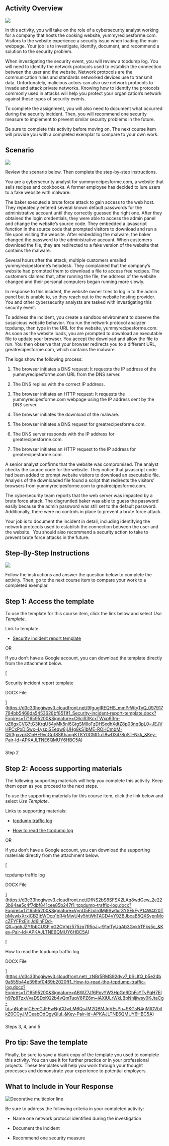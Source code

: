 ## Activity Overview

![](https://d3c33hcgiwev3.cloudfront.net/imageAssetProxy.v1/kLn1vM95QTajE6fnCeX6sQ_e8d446bfbfc7430aa758364feb6694f1_image.png?expiry=1716595200000&hmac=wp4TKl7VDVuqj7CEE-ZdwVipg9HeNHmuLCYWUZ7InNk)

In this activity, you will take on the role of a cybersecurity analyst working for a company that hosts the cooking website, yummyrecipesforme.com. Visitors to the website experience a security issue when loading the main webpage. Your job is to investigate, identify, document, and recommend a solution to the security problem. 

When investigating the security event, you will review a tcpdump log. You will need to identify the network protocols used to establish the connection between the user and the website. Network protocols are the communication rules and standards networked devices use to transmit data. Unfortunately, malicious actors can also use network protocols to invade and attack private networks. Knowing how to identify the protocols commonly used in attacks will help you protect your organization’s network against these types of security events.

To complete the assignment, you will also need to document what occurred during the security incident. Then, you will recommend one security measure to implement to prevent similar security problems in the future.

Be sure to complete this activity before moving on. The next course item will provide you with a completed exemplar to compare to your own work.

## Scenario

![](https://d3c33hcgiwev3.cloudfront.net/imageAssetProxy.v1/7uH-OxQ6T-ypB-pe65FNUQ_f4f46d6f500e43aabd4fba23318b5bf1_image.png?expiry=1716595200000&hmac=ZnLdRPkGu9WAGb-vwRASaoSM-fwII051pxD7xiELF9I)

Review the scenario below. Then complete the step-by-step instructions.

You are a cybersecurity analyst for yummyrecipesforme.com, a website that sells recipes and cookbooks. A former employee has decided to lure users to a fake website with malware.

The baker executed a brute force attack to gain access to the web host. They repeatedly entered several known default passwords for the administrative account until they correctly guessed the right one. After they obtained the login credentials, they were able to access the admin panel and change the website’s source code. They embedded a javascript function in the source code that prompted visitors to download and run a file upon visiting the website. After embedding the malware, the baker changed the password to the administrative account. When customers download the file, they are redirected to a fake version of the website that contains the malware.

Several hours after the attack, multiple customers emailed yummyrecipesforme’s helpdesk. They complained that the company’s website had prompted them to download a file to access free recipes. The customers claimed that, after running the file, the address of the website changed and their personal computers began running more slowly. 

In response to this incident, the website owner tries to log in to the admin panel but is unable to, so they reach out to the website hosting provider. You and other cybersecurity analysts are tasked with investigating this security event.

To address the incident, you create a sandbox environment to observe the suspicious website behavior. You run the network protocol analyzer tcpdump, then type in the URL for the website, yummyrecipesforme.com. As soon as the website loads, you are prompted to download an executable file to update your browser. You accept the download and allow the file to run. You then observe that your browser redirects you to a different URL, greatrecipesforme.com, which contains the malware.  

The logs show the following process:

1. The browser initiates a DNS request: It requests the IP address of the yummyrecipesforme.com URL from the DNS server.
    
2. The DNS replies with the correct IP address. 
    
3. The browser initiates an HTTP request: It requests the yummyrecipesforme.com webpage using the IP address sent by the DNS server.
    
4. The browser initiates the download of the malware.
    
5. The browser initiates a DNS request for greatrecipesforme.com.
    
6. The DNS server responds with the IP address for greatrecipesforme.com.
    
7. The browser initiates an HTTP request to the IP address for greatrecipesforme.com.
    

A senior analyst confirms that the website was compromised. The analyst checks the source code for the website. They notice that javascript code had been added to prompt website visitors to download an executable file. Analysis of the downloaded file found a script that redirects the visitors’ browsers from yummyrecipesforme.com to greatrecipesforme.com. 

The cybersecurity team reports that the web server was impacted by a brute force attack. The disgruntled baker was able to guess the password easily because the admin password was still set to the default password. Additionally, there were no controls in place to prevent a brute force attack. 

Your job is to document the incident in detail, including identifying the network protocols used to establish the connection between the user and the website.  You should also recommend a security action to take to prevent brute force attacks in the future.

## Step-By-Step Instructions

![](https://d3c33hcgiwev3.cloudfront.net/imageAssetProxy.v1/djNEoKoTSUOG683ex-UKpw_623d5c624b1b4c8db862dc2c8ba11af1_image.png?expiry=1716595200000&hmac=1JmomOC9MwzQjesdGDuhtTCksm8MonBrxB1n0v96Gn0)

Follow the instructions and answer the question below to complete the activity. Then, go to the next course item to compare your work to a completed exemplar.

## **Step 1: Access the template**

To use the template for this course item, click the link below and select _Use Template_. 

Link to template: 

- [Security incident report template](https://docs.google.com/document/d/1bmTZQGiYdJSgwQ08IpXWEUWhnKMVbJ2KZxsheZhzMMs/template/preview?usp=sharing)
    

OR

If you don’t have a Google account, you can download the template directly from the attachment below.

[

Security incident report template

DOCX File







](https://d3c33hcgiwev3.cloudfront.net/9fgugIREQHS_mmPrWtyTyQ_097917794bb5468da5453628bf8511f1_Security-incident-report-template.docx?Expires=1716595200&Signature=C6ciS3KcxTWxp93m-uZ6gxCVG7tG3KrqU54yMk5nl6GtgSMIloTzDHSxdhXdtZ8p03nq3pL0~JEJVHPCxPxDl5wx~LyspiSEeqw8jUHg8kS1bME-ROHCmbM-QV3gxvpkS1nHE9vcGpf8SKhaogKTKY0GMGuT8wD3iI78pST-Nkk_&Key-Pair-Id=APKAJLTNE6QMUY6HBC5A)

### 

Step 2

## **Step 2: Access supporting materials**

The following supporting materials will help you complete this activity. Keep them open as you proceed to the next steps. 

To use the supporting materials for this course item, click the link below and select _Use Template_. 

Links to supporting materials: 

- [tcpdump traffic log](https://docs.google.com/document/d/1HDAQTLSK5CyPLPHeLI0s75kNE-kA2kG0NFJoZlz0xCc/template/preview?resourcekey=0-vDSHnW4qKxOOQtsZeGRUeQ)
    
- [How to read the tcpdump log](https://docs.google.com/document/d/1zuVm_KixJqoHxrMefsxG0bi1tB6RYBQsXkPHIWxdRag/template/preview#heading=h.shz1bcdh2tm3) 
    

OR

If you don’t have a Google account, you can download the supporting materials directly from the attachment below.

[

tcpdump traffic log

DOCX File







](https://d3c33hcgiwev3.cloudfront.net/DfNS2bS8SFSX2LAq8wdGew_2e223b94ae5c4f7dbf841cee85b247f1_tcpdump-traffic-log.docx?Expires=1716595200&Signature=VynO5FzoIrdMj9Sw1ur3YSEkFyP14W4l20TbMywlxXrxlCB2IbWOcp1bR4rMwU4y5htWhTACD4vY9ZBJbcaB5QXSvpnMocZFYFPxEirjJd6inFQd-QX~qqhJZYfbbCUSFIpG2OVhjz575zq7R5oJ~r91mTyUqAb3GvklrTFks5c_&Key-Pair-Id=APKAJLTNE6QMUY6HBC5A)

[

How to read the tcpdump traffic log

DOCX File







](https://d3c33hcgiwev3.cloudfront.net/_zNBr5RMS92dyv7_bSLIfQ_b5e24b9a555b44e396bf0469b2020ff1_How-to-read-the-tcpdump-traffic-log.docx?Expires=1716595200&Signature=ABWZ7Jf6PpvYW3HpGn6DhFcYTvPqH7EIh97p8TzxVvaDSDxKQ2b4vQmTuqV8PZ6m~iAXiULrWkLBpNhljiwsy0KJtaCg-td~gNqFjqlCEeeGJFFwNgCDwLM6QsJM2QBMJqVEsPh~9KGsN4gMIGVbilkZ0CCyJMCeabOdQgyQIuI_&Key-Pair-Id=APKAJLTNE6QMUY6HBC5A)

### 

Steps 3, 4, and 5

[](https://www.coursera.org/learn/networks-and-network-security/lecture/V23ho/the-four-layers-of-the-tcp-ip-model)[](https://www.coursera.org/learn/networks-and-network-security/supplement/SXl0z/learn-more-about-the-tcp-ip-model)

## **Pro tip: Save the template**

Finally, be sure to save a blank copy of the template you used to complete this activity. You can use it for further practice or in your professional projects. These templates will help you work through your thought processes and demonstrate your experience to potential employers.

## What to Include in Your Response

![Decorative multicolor line](https://d3c33hcgiwev3.cloudfront.net/imageAssetProxy.v1/ay37l-ScSWaLapDST7lZOg_a74eb4b968d94771a9ce27c5e310a7f1_image.png?expiry=1716595200000&hmac=bICRSJxDJEM9xgpZ-SeoN9hxsviI_Xoip38lQRdepNU)

Be sure to address the following criteria in your completed activity: 

- Name one network protocol identified during the investigation 
    
- Document the incident
    
- Recommend one security measure